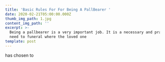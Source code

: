 ```yaml
---
title: 'Basic Rules For For Being A PallBearer '
date: 2020-02-21T05:00:00.000Z
thumb_img_path: 1.jpg
content_img_path: ''
excerpt: >-
  Being a pallbearer is a very important job. It is a necessary and practical
  need to funeral where the loved one
template: post
---
```

has chosen to

